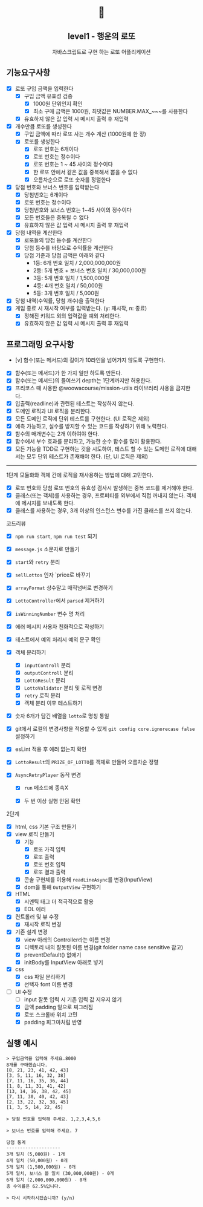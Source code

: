 <h1 align="middle">🎱</h1>
<h2 align="middle">level1 - 행운의 로또</h2>
<p align="middle">자바스크립트로 구현 하는 로또 어플리케이션</p>

## 기능요구사항
- [x] 로또 구입 금액을 입력한다
  - [x] 구입 금액 유효성 검증
    - [x] 1000원 단위인지 확인
    - [x] 최소 구매 금액은 1000원, 최댓값은 NUMBER.MAX_~~~를 사용한다
  - [x] 유효하지 않은 값 입력 시 메시지 출력 후 재입력
- [x] 개수만큼 로또를 생성한다
  - [x] 구입 금액에 따라 로또 사는 개수 계산 (1000원에 한 장)
  - [x] 로또를 생성한다
    - [x] 로또 번호는 6개이다
    - [x] 로또 번호는 정수이다
    - [x] 로또 번호는 1 ~ 45 사이의 정수이다
    - [x] 한 로또 안에서 같은 값을 중복해서 뽑을 수 없다
    - [x] 오름차순으로 로또 숫자를 정렬한다
- [x] 당첨 번호와 보너스 번호를 입력받는다
  - [x] 당첨번호는 6개이다
  - [x] 로또 번호는 정수이다
  - [x] 당첨번호와 보너스 번호는 1~45 사이의 정수이다
  - [x] 모든 번호들은 중복될 수 없다
  - [x] 유효하지 않은 값 입력 시 메시지 출력 후 재입력
- [x] 당첨 내역을 계산한다
  - [x] 로또들의 당첨 등수를 계산한다
  - [x] 당첨 등수를 바탕으로 수익률을 계산한다
  - [x] 당첨 기준과 당첨 금액은 아래와 같다
    - 1등: 6개 번호 일치 / 2,000,000,000원
    - 2등: 5개 번호 + 보너스 번호 일치 / 30,000,000원
    - 3등: 5개 번호 일치 / 1,500,000원
    - 4등: 4개 번호 일치 / 50,000원
    - 5등: 3개 번호 일치 / 5,000원
- [x] 당첨 내역(수익률, 당첨 개수)을 출력한다
- [x] 게임 종료 시 재시작 여부를 입력받는다. (y: 재시작, n: 종료)
  - [x] 정해진 키워드 외의 입력값을 예외 처리한다.
  - [x] 유효하지 않은 값 입력 시 메시지 출력 후 재입력

## 프로그래밍 요구사항
- [v] 함수(또는 메서드)의 길이가 10라인을 넘어가지 않도록 구현한다.
- [x] 함수(또는 메서드)가 한 가지 일만 하도록 만든다.
- [x] 함수(또는 메서드)의 들여쓰기 depth는 1단계까지만 허용한다.
- [x] 프리코스 때 사용한 @woowacourse/mission-utils 라이브러리 사용을 금지한다.
- [x] 입출력(readline)과 관련된 테스트는 작성하지 않는다.
- [x] 도메인 로직과 UI 로직을 분리한다.
- [x] 모든 도메인 로직에 단위 테스트를 구현한다. (UI 로직은 제외)
- [x] 예측 가능하고, 실수를 방지할 수 있는 코드를 작성하기 위해 노력한다.
- [x] 함수의 매개변수는 2개 이하여야 한다.
- [x] 함수에서 부수 효과를 분리하고, 가능한 순수 함수를 많이 활용한다.
- [x] 모든 기능을 TDD로 구현하는 것을 시도하여, 테스트 할 수 있는 도메인 로직에 대해서는 모두 단위 테스트가 존재해야 한다. (단, UI 로직은 제외)

---

1단계
모듈화와 객체 간에 로직을 재사용하는 방법에 대해 고민한다.


- [x] 로또 번호와 당첨 로또 번호의 유효성 검사시 발생하는 중복 코드를 제거해야 한다.
- [x] 클래스(또는 객체)를 사용하는 경우, 프로퍼티를 외부에서 직접 꺼내지 않는다. 객체에 메시지를 보내도록 한다.
- [x] 클래스를 사용하는 경우, 3개 이상의 인스턴스 변수를 가진 클래스를 쓰지 않는다.

코드리뷰
- [x] `npm run start`, `npm run test` 되기
- [x] `message.js` 소문자로 만들기
- [x] `start`와 `retry` 분리
- [x] `sellLottos` 인자 `price로 바꾸기
- [x] `arrayFormat` 상수말고 매직넘버로 변경하기
- [x] `LottoController`에서 `parsed` 제거하기
- [x] `isWinningNumber` 변수 명 처리
- [x] 에러 메시지 사용자 친화적으로 작성하기
- [x] 테스트에서 예외 처리시 예외 문구 확인
- [x] 객체 분리하기
  - [x] `inputControll` 분리
  - [x] `outputControll` 분리
  - [x] `LottoResult` 분리
  - [x] `LottoValidator` 분리 및 로직 변경
  - [x] `retry` 로직 분리
  - [x] 객체 분리 이후 테스트하기
- [x] 숫자 6개가 담긴 배열을 `lotto`로 명칭 통일

- [x] git에서 로컬의 변경사항을 적용할 수 있게 `git config core.ignorecase false` 설정하기
- [x] esLint 적용 후 에러 없는지 확인
- [x] `LottoResult`의 `PRIZE_OF_LOTTO`를 객체로 만들어 오름차순 정렬
- [x] `AsyncRetryPlayer` 동작 변경
  - [x] `run` 메소드에 종속X
  - [x] 두 번 이상 실행 안됨 확인


2단계

- [x] html, css 기본 구조 만들기
- [x] view 로직 만들기
  - [x] 기능
    - [x] 로또 가격 입력
    - [x] 로또 출력
    - [x] 로또 번호 입력
    - [x] 로또 결과 출력
  - [x] 콘솔 구현체를 이용해 `readLineAsync`를 변경(InputView)
  - [x] dom을 통해 `OutputView` 구현하기

- [x] HTML
  - [x] 시멘틱 태그 더 적극적으로 활용
  - [x] EOL 에러
- [x] 컨트롤러 및 뷰 수정
  - [x] 재시작 로직 변경
- [x] 기존 설계 변경
  - [x] view 아래의 Controller라는 이름 변경
  - [x] 디렉토리 내의 잘못된 이름 변경(git folder name case sensitive 참고)
  - [x] preventDefault() 없애기
  - [x] initBody를 InputView 아래로 넣기
- [x] css 
  - [x] css 파일 분리하기
  - [x] 선택자 font 이름 변경
- [ ] UI 수정
  - [ ] input 잘못 입력 시 기존 입력 값 지우지 않기
  - [x] 금액 padding 밑으로 찌그러짐
  - [x] 로또 스크롤바 위치 고민
  - [x] padding 피그마처럼 반영

## 실행 예시
``` 
> 구입금액을 입력해 주세요.8000
8개를 구매했습니다.
[8, 21, 23, 41, 42, 43] 
[3, 5, 11, 16, 32, 38] 
[7, 11, 16, 35, 36, 44] 
[1, 8, 11, 31, 41, 42] 
[13, 14, 16, 38, 42, 45] 
[7, 11, 30, 40, 42, 43] 
[2, 13, 22, 32, 38, 45] 
[1, 3, 5, 14, 22, 45]

> 당첨 번호를 입력해 주세요. 1,2,3,4,5,6

> 보너스 번호를 입력해 주세요. 7

당첨 통계
--------------------
3개 일치 (5,000원) - 1개
4개 일치 (50,000원) - 0개
5개 일치 (1,500,000원) - 0개
5개 일치, 보너스 볼 일치 (30,000,000원) - 0개
6개 일치 (2,000,000,000원) - 0개
총 수익률은 62.5%입니다.

> 다시 시작하시겠습니까? (y/n) 

```
